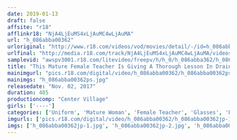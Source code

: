 ```yaml
---
date: 2019-01-13
draft: false
affsite: "r18"
afflinkr18: "NjA4LjEuMS4xLjAuMC4wLjAuMA"
url: "h_086abba00362"
urloriginal: "http://www.r18.com/videos/vod/movies/detail/-/id=h_086abba00362"
urlfinal: "http://media.r18.com/track/NjA4LjEuMS4xLjAuMC4wLjAuMA/videos/vod/movies/detail/-/id=h_086abba00362"
samplevid: "awspv3001.r18.com/litevideo/freepv/h/h_0/h_086abba362/h_086abba362_dmb_w.mp4"
title: "This Mature Female Teacher Is Giving A Thorough Lesson In Draining Your Balls Of Semen She'll Pump Your Cock With A Handjob And Suck You Dry With A Blowjob And Forced Her Cherry Boy Students Into Massive Erections Until They Got Revenge And Their First Experiences With Her Pussy! First Time Pussy Pounding Action! 8 Hours"
mainimgurl: "pics.r18.com/digital/video/h_086abba00362/h_086abba00362ps.jpg"
mainimgs: "h_086abba00362ps.jpg"
releasedate: "Nov. 02, 2017"
duration: 485
productioncomp: "Center Village"
girls: ['----']
categories: ['Uniform', 'Mature Woman', 'Female Teacher', 'Glasses', 'Pantyhose', 'Blowjob', 'Over 4 Hours', 'Hi-Def']
imgurls: ['pics.r18.com/digital/video/h_086abba00362/h_086abba00362jp-1.jpg', 'pics.r18.com/digital/video/h_086abba00362/h_086abba00362jp-2.jpg', 'pics.r18.com/digital/video/h_086abba00362/h_086abba00362jp-3.jpg', 'pics.r18.com/digital/video/h_086abba00362/h_086abba00362jp-4.jpg', 'pics.r18.com/digital/video/h_086abba00362/h_086abba00362jp-5.jpg', 'pics.r18.com/digital/video/h_086abba00362/h_086abba00362jp-6.jpg', 'pics.r18.com/digital/video/h_086abba00362/h_086abba00362jp-7.jpg', 'pics.r18.com/digital/video/h_086abba00362/h_086abba00362jp-8.jpg', 'pics.r18.com/digital/video/h_086abba00362/h_086abba00362jp-9.jpg', 'pics.r18.com/digital/video/h_086abba00362/h_086abba00362jp-10.jpg', 'pics.r18.com/digital/video/h_086abba00362/h_086abba00362jp-11.jpg', 'pics.r18.com/digital/video/h_086abba00362/h_086abba00362jp-12.jpg', 'pics.r18.com/digital/video/h_086abba00362/h_086abba00362jp-13.jpg', 'pics.r18.com/digital/video/h_086abba00362/h_086abba00362jp-14.jpg', 'pics.r18.com/digital/video/h_086abba00362/h_086abba00362jp-15.jpg', 'pics.r18.com/digital/video/h_086abba00362/h_086abba00362jp-16.jpg', 'pics.r18.com/digital/video/h_086abba00362/h_086abba00362jp-17.jpg', 'pics.r18.com/digital/video/h_086abba00362/h_086abba00362jp-18.jpg', 'pics.r18.com/digital/video/h_086abba00362/h_086abba00362jp-19.jpg', 'pics.r18.com/digital/video/h_086abba00362/h_086abba00362jp-20.jpg']
imgs: ['h_086abba00362jp-1.jpg', 'h_086abba00362jp-2.jpg', 'h_086abba00362jp-3.jpg', 'h_086abba00362jp-4.jpg', 'h_086abba00362jp-5.jpg', 'h_086abba00362jp-6.jpg', 'h_086abba00362jp-7.jpg', 'h_086abba00362jp-8.jpg', 'h_086abba00362jp-9.jpg', 'h_086abba00362jp-10.jpg', 'h_086abba00362jp-11.jpg', 'h_086abba00362jp-12.jpg', 'h_086abba00362jp-13.jpg', 'h_086abba00362jp-14.jpg', 'h_086abba00362jp-15.jpg', 'h_086abba00362jp-16.jpg', 'h_086abba00362jp-17.jpg', 'h_086abba00362jp-18.jpg', 'h_086abba00362jp-19.jpg', 'h_086abba00362jp-20.jpg']
---
```


